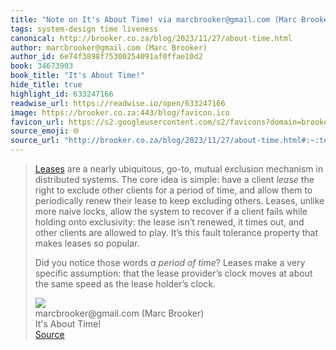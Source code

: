 ```yaml
---
title: "Note on It's About Time! via marcbrooker@gmail.com (Marc Brooker)"
tags: system-design time liveness
canonical: http://brooker.co.za/blog/2023/11/27/about-time.html
author: marcbrooker@gmail.com (Marc Brooker)
author_id: 6e74f3898f75300254091af0ffae10d2
book: 34673903
book_title: "It's About Time!"
hide_title: true
highlight_id: 633247166
readwise_url: https://readwise.io/open/633247166
image: https://brooker.co.za:443/blog/favicon.ico
favicon_url: https://s2.googleusercontent.com/s2/favicons?domain=brooker.co.za
source_emoji: 🌐
source_url: "http://brooker.co.za/blog/2023/11/27/about-time.html#:~:text=,lease%20holder%E2%80%99s%20clock."
---
```


> [Leases](https://dl.acm.org/doi/10.1145/74851.74870) are a nearly ubiquitous, go-to, mutual exclusion mechanism in distributed systems. The core idea is simple: have a client *lease* the right to exclude other clients for a period of time, and allow them to periodically renew their lease to keep excluding others. Leases, unlike more naive locks, allow the system to recover if a client fails while holding onto exclusivity: the lease isn’t renewed, it times out, and other clients are allowed to play. It’s this fault tolerance property that makes leases so popular.
> 
> Did you notice those words *a period of time*? Leases make a very specific assumption: that the lease provider’s clock moves at about the same speed as the lease holder’s clock.
> <div class="quoteback-footer"><div class="quoteback-avatar"><img class="mini-favicon" src="https://s2.googleusercontent.com/s2/favicons?domain=brooker.co.za"></div><div class="quoteback-metadata"><div class="metadata-inner"><span style="display:none">FROM:</span><div aria-label="marcbrooker@gmail.com (Marc Brooker)" class="quoteback-author"> marcbrooker@gmail.com (Marc Brooker)</div><div aria-label="It's About Time!" class="quoteback-title"> It's About Time!</div></div></div><div class="quoteback-backlink"><a target="_blank" aria-label="go to the full text of this quotation" rel="noopener" href="http://brooker.co.za/blog/2023/11/27/about-time.html#:~:text=,lease%20holder%E2%80%99s%20clock." class="quoteback-arrow"> Source</a></div></div>